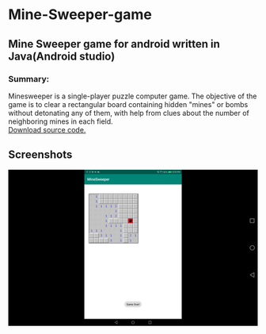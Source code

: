 # Mine-Sweeper-game
## Mine Sweeper game for android written in Java(Android studio)  
### Summary: 
Minesweeper is a single-player puzzle computer game. The objective of the game is to clear a rectangular board containing hidden "mines" or bombs without detonating any of them, with help from clues about the number of neighboring mines in each field.  
[Download source code.](https://github.com/Aldarraji/Mine-Sweeper-game/blob/master/mine%20sweeper%20app.zip)

## Screenshots
![](https://github.com/Aldarraji/Mine-Sweeper-game/blob/master/2019-05-06-14-09-52.png)
